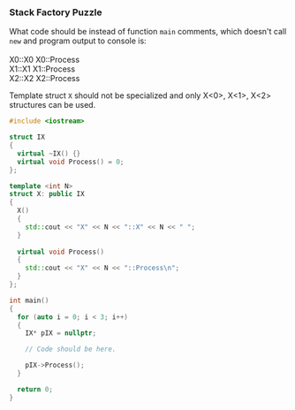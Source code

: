### Stack Factory Puzzle

What code should be instead of function `main` comments, which doesn't call `new` and program output to console is:<br/><br/>
X0::X0 X0::Process<br/>
X1::X1 X1::Process<br/>
X2::X2 X2::Process<br/>

Template struct `X` should not be specialized and only X<0>, X<1>, X<2> structures can be used.

```C++
#include <iostream>

struct IX
{
  virtual ~IX() {}
  virtual void Process() = 0;
};

template <int N>
struct X: public IX
{
  X() 
  { 
    std::cout << "X" << N << "::X" << N << " "; 
  }
    
  virtual void Process() 
  { 
    std::cout << "X" << N << "::Process\n"; 
  }
};

int main()
{
  for (auto i = 0; i < 3; i++)
  {
    IX* pIX = nullptr;

    // Code should be here.

    pIX->Process();
  }

  return 0;
}

